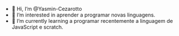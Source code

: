 - 👋 Hi, I’m @Yasmin-Cezarotto
- 👀 I’m interested in aprender a programar novas linguagens.
- 🌱 I’m currently learning a programar recentemente a linguagem de JavaScript e scratch.
